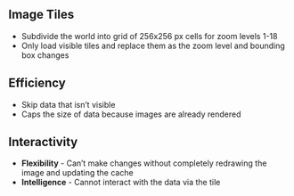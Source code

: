 ## Image Tiles
* Subdivide the world into grid of 256x256 px cells for zoom levels 1-18
* Only load visible tiles and replace them as the zoom level and bounding box changes

## Efficiency
* Skip data that isn’t visible
* Caps the size of data because images are already rendered

## Interactivity
* **Flexibility** - Can’t make changes without completely redrawing the image and updating the cache
* **Intelligence** - Cannot interact with the data via the tile

